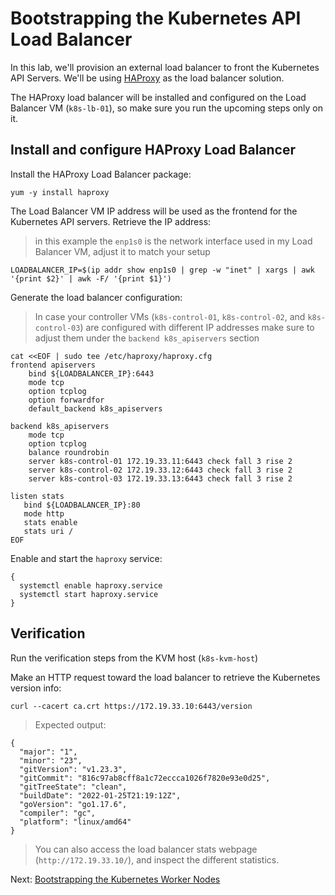 # Bootstrapping the Kubernetes API Load Balancer

In this lab, we'll provision an external load balancer to front the Kubernetes API Servers. We'll be using [HAProxy](http://www.haproxy.org/) as the load balancer solution.

The HAProxy load balancer will be installed and configured on the Load Balancer VM (`k8s-lb-01`), so make sure you run the upcoming steps only on it.

## Install and configure HAProxy Load Balancer
Install the HAProxy Load Balancer package:
```
yum -y install haproxy
```

The Load Balancer VM IP address will be used as the frontend for the Kubernetes API servers. Retrieve the IP address:
> in this example the `enp1s0` is the network interface used in my Load Balancer VM, adjust it to match your setup
```
LOADBALANCER_IP=$(ip addr show enp1s0 | grep -w "inet" | xargs | awk '{print $2}' | awk -F/ '{print $1}')
```

Generate the load balancer configuration:
> In case your controller VMs (`k8s-control-01`, `k8s-control-02`, and `k8s-control-03`) are configured with different IP addresses make sure to adjust them under the `backend k8s_apiservers` section
```
cat <<EOF | sudo tee /etc/haproxy/haproxy.cfg 
frontend apiservers
    bind ${LOADBALANCER_IP}:6443
    mode tcp
    option tcplog
    option forwardfor
    default_backend k8s_apiservers    

backend k8s_apiservers
    mode tcp
    option tcplog
    balance roundrobin
    server k8s-control-01 172.19.33.11:6443 check fall 3 rise 2
    server k8s-control-02 172.19.33.12:6443 check fall 3 rise 2
    server k8s-control-03 172.19.33.13:6443 check fall 3 rise 2

listen stats
   bind ${LOADBALANCER_IP}:80
   mode http
   stats enable
   stats uri /
EOF
```

Enable and start the `haproxy` service:
```
{
  systemctl enable haproxy.service 
  systemctl start haproxy.service
}
```

## Verification
Run the verification steps from the KVM host (`k8s-kvm-host`)

Make an HTTP request toward the load balancer to retrieve the Kubernetes version info:
```
curl --cacert ca.crt https://172.19.33.10:6443/version
```

> Expected output:
```
{
  "major": "1",
  "minor": "23",
  "gitVersion": "v1.23.3",
  "gitCommit": "816c97ab8cff8a1c72eccca1026f7820e93e0d25",
  "gitTreeState": "clean",
  "buildDate": "2022-01-25T21:19:12Z",
  "goVersion": "go1.17.6",
  "compiler": "gc",
  "platform": "linux/amd64"
}
```

> You can also access the load balancer stats webpage (`http://172.19.33.10/`), and inspect the different statistics.

Next: [Bootstrapping the Kubernetes Worker Nodes](12-bootstrapping-kubernetes-workers.md)
